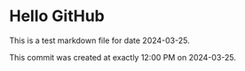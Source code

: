 # Hello GitHub
This is a test markdown file for date 2024-03-25.

This commit was created at exactly 12:00 PM on 2024-03-25.
